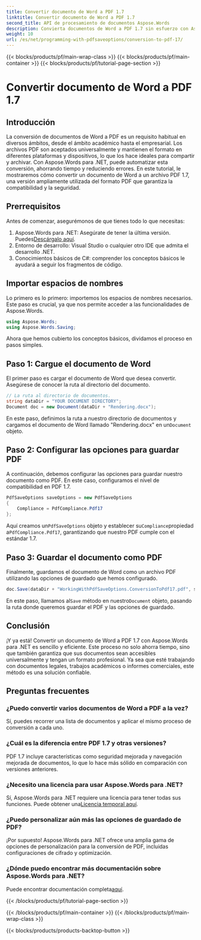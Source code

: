 ```yaml
---
title: Convertir documento de Word a PDF 1.7
linktitle: Convertir documento de Word a PDF 1.7
second_title: API de procesamiento de documentos Aspose.Words
description: Convierta documentos de Word a PDF 1.7 sin esfuerzo con Aspose.Words para .NET. Siga esta guía para garantizar que sus documentos sean accesibles universalmente y tengan un formato profesional.
weight: 10
url: /es/net/programming-with-pdfsaveoptions/conversion-to-pdf-17/
---
```


{{< blocks/products/pf/main-wrap-class >}}
{{< blocks/products/pf/main-container >}}
{{< blocks/products/pf/tutorial-page-section >}}

# Convertir documento de Word a PDF 1.7

## Introducción

La conversión de documentos de Word a PDF es un requisito habitual en diversos ámbitos, desde el ámbito académico hasta el empresarial. Los archivos PDF son aceptados universalmente y mantienen el formato en diferentes plataformas y dispositivos, lo que los hace ideales para compartir y archivar. Con Aspose.Words para .NET, puede automatizar esta conversión, ahorrando tiempo y reduciendo errores. En este tutorial, le mostraremos cómo convertir un documento de Word a un archivo PDF 1.7, una versión ampliamente utilizada del formato PDF que garantiza la compatibilidad y la seguridad.

## Prerrequisitos

Antes de comenzar, asegurémonos de que tienes todo lo que necesitas:

1.  Aspose.Words para .NET: Asegúrate de tener la última versión. Puedes[Descárgalo aquí](https://releases.aspose.com/words/net/).
2. Entorno de desarrollo: Visual Studio o cualquier otro IDE que admita el desarrollo .NET.
3. Conocimientos básicos de C#: comprender los conceptos básicos le ayudará a seguir los fragmentos de código.

## Importar espacios de nombres

Lo primero es lo primero: importemos los espacios de nombres necesarios. Este paso es crucial, ya que nos permite acceder a las funcionalidades de Aspose.Words.

```csharp
using Aspose.Words;
using Aspose.Words.Saving;
```

Ahora que hemos cubierto los conceptos básicos, dividamos el proceso en pasos simples.

## Paso 1: Cargue el documento de Word

El primer paso es cargar el documento de Word que desea convertir. Asegúrese de conocer la ruta al directorio del documento.

```csharp
// La ruta al directorio de documentos.
string dataDir = "YOUR DOCUMENT DIRECTORY";
Document doc = new Document(dataDir + "Rendering.docx");
```

 En este paso, definimos la ruta a nuestro directorio de documentos y cargamos el documento de Word llamado "Rendering.docx" en un`Document` objeto.

## Paso 2: Configurar las opciones para guardar PDF

A continuación, debemos configurar las opciones para guardar nuestro documento como PDF. En este caso, configuramos el nivel de compatibilidad en PDF 1.7.

```csharp
PdfSaveOptions saveOptions = new PdfSaveOptions
{
    Compliance = PdfCompliance.Pdf17
};
```

 Aquí creamos un`PdfSaveOptions` objeto y establecer su`Compliance`propiedad a`PdfCompliance.Pdf17`, garantizando que nuestro PDF cumple con el estándar 1.7.

## Paso 3: Guardar el documento como PDF

Finalmente, guardamos el documento de Word como un archivo PDF utilizando las opciones de guardado que hemos configurado.

```csharp
doc.Save(dataDir + "WorkingWithPdfSaveOptions.ConversionToPdf17.pdf", saveOptions);
```

 En este paso, llamamos al`Save` método en nuestro`Document` objeto, pasando la ruta donde queremos guardar el PDF y las opciones de guardado.

## Conclusión

¡Y ya está! Convertir un documento de Word a PDF 1.7 con Aspose.Words para .NET es sencillo y eficiente. Este proceso no solo ahorra tiempo, sino que también garantiza que sus documentos sean accesibles universalmente y tengan un formato profesional. Ya sea que esté trabajando con documentos legales, trabajos académicos o informes comerciales, este método es una solución confiable.

## Preguntas frecuentes

### ¿Puedo convertir varios documentos de Word a PDF a la vez?

Sí, puedes recorrer una lista de documentos y aplicar el mismo proceso de conversión a cada uno.

### ¿Cuál es la diferencia entre PDF 1.7 y otras versiones?

PDF 1.7 incluye características como seguridad mejorada y navegación mejorada de documentos, lo que lo hace más sólido en comparación con versiones anteriores.

### ¿Necesito una licencia para usar Aspose.Words para .NET?

 Sí, Aspose.Words para .NET requiere una licencia para tener todas sus funciones. Puede obtener una[Licencia temporal aquí](https://purchase.aspose.com/temporary-license/).

### ¿Puedo personalizar aún más las opciones de guardado de PDF?

¡Por supuesto! Aspose.Words para .NET ofrece una amplia gama de opciones de personalización para la conversión de PDF, incluidas configuraciones de cifrado y optimización.

### ¿Dónde puedo encontrar más documentación sobre Aspose.Words para .NET?

 Puede encontrar documentación completa[aquí](https://reference.aspose.com/words/net/).

{{< /blocks/products/pf/tutorial-page-section >}}

{{< /blocks/products/pf/main-container >}}
{{< /blocks/products/pf/main-wrap-class >}}

{{< blocks/products/products-backtop-button >}}
